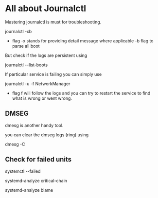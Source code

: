 # All about Journalctl

Mastering journalctl is must for troubleshooting.

journalctl -xb

- flag -x stands for providing detail message where applicable
  -b flag to parse all boot

But check if the logs are persistent using

journalctl --list-boots

If particular service is failing you can simply use

journalctl -u -f NetworkManager 

- flag f will follow the logs and you can try to restart the service
  to find what is wrong or went wrong.

## DMSEG

dmesg is another handy tool.

you can clear the dmseg logs (ring) using

dmesg -C

## Check for failed units

systemctl --failed

systemd-analyze critical-chain

systemd-analyze blame